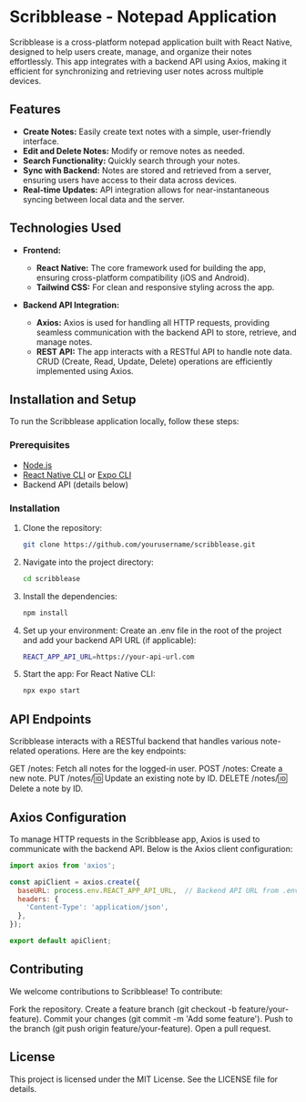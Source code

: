 # Scribblease - Notepad Application

Scribblease is a cross-platform notepad application built with React Native, designed to help users create, manage, and organize their notes effortlessly. This app integrates with a backend API using Axios, making it efficient for synchronizing and retrieving user notes across multiple devices.

## Features

- **Create Notes:** Easily create text notes with a simple, user-friendly interface.
- **Edit and Delete Notes:** Modify or remove notes as needed.
- **Search Functionality:** Quickly search through your notes.
- **Sync with Backend:** Notes are stored and retrieved from a server, ensuring users have access to their data across devices.
- **Real-time Updates:** API integration allows for near-instantaneous syncing between local data and the server.

## Technologies Used

- **Frontend:**
  - **React Native:** The core framework used for building the app, ensuring cross-platform compatibility (iOS and Android).
  - **Tailwind CSS:** For clean and responsive styling across the app.
  
- **Backend API Integration:**
  - **Axios:** Axios is used for handling all HTTP requests, providing seamless communication with the backend API to store, retrieve, and manage notes.
  - **REST API:** The app interacts with a RESTful API to handle note data. CRUD (Create, Read, Update, Delete) operations are efficiently implemented using Axios.

## Installation and Setup

To run the Scribblease application locally, follow these steps:

### Prerequisites

- [Node.js](https://nodejs.org/)
- [React Native CLI](https://reactnative.dev/docs/environment-setup) or [Expo CLI](https://expo.dev/)
- Backend API (details below)

### Installation

1. Clone the repository:
   ```bash
   git clone https://github.com/yourusername/scribblease.git
   ```
   
2. Navigate into the project directory:
   ```bash
   cd scribblease
   ```
4. Install the dependencies:
   ```bash
   npm install
   ```

6. Set up your environment: Create an .env file in the root of the project and add your backend API URL (if applicable):
   ```bash
   REACT_APP_API_URL=https://your-api-url.com
   ```

8. Start the app: For React Native CLI:
   ```bash
   npx expo start
   ```

## API Endpoints
Scribblease interacts with a RESTful backend that handles various note-related operations. Here are the key endpoints:

GET /notes: Fetch all notes for the logged-in user.
POST /notes: Create a new note.
PUT /notes/:id: Update an existing note by ID.
DELETE /notes/:id: Delete a note by ID.

## Axios Configuration

To manage HTTP requests in the Scribblease app, Axios is used to communicate with the backend API. Below is the Axios client configuration:

```javascript
import axios from 'axios';

const apiClient = axios.create({
  baseURL: process.env.REACT_APP_API_URL,  // Backend API URL from .env file
  headers: {
    'Content-Type': 'application/json',
  },
});

export default apiClient;
```

## Contributing
We welcome contributions to Scribblease! To contribute:

Fork the repository.
Create a feature branch (git checkout -b feature/your-feature).
Commit your changes (git commit -m 'Add some feature').
Push to the branch (git push origin feature/your-feature).
Open a pull request.

## License
This project is licensed under the MIT License. See the LICENSE file for details.
